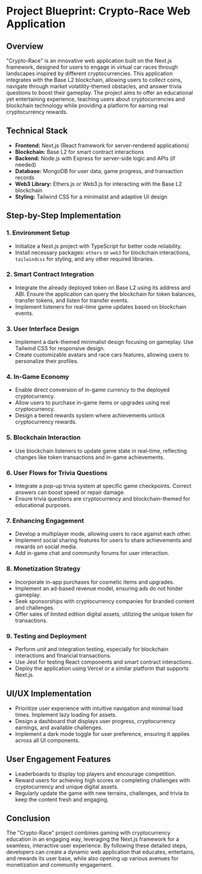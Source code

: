 # Project Blueprint: Crypto-Race Web Application

## Overview

"Crypto-Race" is an innovative web application built on the Next.js framework, designed for users to engage in virtual car races through landscapes inspired by different cryptocurrencies. This application integrates with the Base L2 blockchain, allowing users to collect coins, navigate through market volatility-themed obstacles, and answer trivia questions to boost their gameplay. The project aims to offer an educational yet entertaining experience, teaching users about cryptocurrencies and blockchain technology while providing a platform for earning real cryptocurrency rewards.

## Technical Stack

- **Frontend:** Next.js (React framework for server-rendered applications)
- **Blockchain:** Base L2 for smart contract interactions
- **Backend:** Node.js with Express for server-side logic and APIs (if needed)
- **Database:** MongoDB for user data, game progress, and transaction records
- **Web3 Library:** Ethers.js or Web3.js for interacting with the Base L2 blockchain
- **Styling:** Tailwind CSS for a minimalist and adaptive UI design

## Step-by-Step Implementation

### 1. Environment Setup

- Initialize a Next.js project with TypeScript for better code reliability.
- Install necessary packages: `ethers` or `web3` for blockchain interactions, `tailwindcss` for styling, and any other required libraries.

### 2. Smart Contract Integration

- Integrate the already deployed token on Base L2 using its address and ABI. Ensure the application can query the blockchain for token balances, transfer tokens, and listen for transfer events.
- Implement listeners for real-time game updates based on blockchain events.

### 3. User Interface Design

- Implement a dark-themed minimalist design focusing on gameplay. Use Tailwind CSS for responsive design.
- Create customizable avatars and race cars features, allowing users to personalize their profiles.

### 4. In-Game Economy

- Enable direct conversion of in-game currency to the deployed cryptocurrency.
- Allow users to purchase in-game items or upgrades using real cryptocurrency.
- Design a tiered rewards system where achievements unlock cryptocurrency rewards.

### 5. Blockchain Interaction

- Use blockchain listeners to update game state in real-time, reflecting changes like token transactions and in-game achievements.

### 6. User Flows for Trivia Questions

- Integrate a pop-up trivia system at specific game checkpoints. Correct answers can boost speed or repair damage.
- Ensure trivia questions are cryptocurrency and blockchain-themed for educational purposes.

### 7. Enhancing Engagement

- Develop a multiplayer mode, allowing users to race against each other.
- Implement social sharing features for users to share achievements and rewards on social media.
- Add in-game chat and community forums for user interaction.

### 8. Monetization Strategy

- Incorporate in-app purchases for cosmetic items and upgrades.
- Implement an ad-based revenue model, ensuring ads do not hinder gameplay.
- Seek sponsorships with cryptocurrency companies for branded content and challenges.
- Offer sales of limited edition digital assets, utilizing the unique token for transactions.

### 9. Testing and Deployment

- Perform unit and integration testing, especially for blockchain interactions and financial transactions.
- Use Jest for testing React components and smart contract interactions.
- Deploy the application using Vercel or a similar platform that supports Next.js.

## UI/UX Implementation

- Prioritize user experience with intuitive navigation and minimal load times. Implement lazy loading for assets.
- Design a dashboard that displays user progress, cryptocurrency earnings, and available challenges.
- Implement a dark mode toggle for user preference, ensuring it applies across all UI components.

## User Engagement Features

- Leaderboards to display top players and encourage competition.
- Reward users for achieving high scores or completing challenges with cryptocurrency and unique digital assets.
- Regularly update the game with new terrains, challenges, and trivia to keep the content fresh and engaging.

## Conclusion

The "Crypto-Race" project combines gaming with cryptocurrency education in an engaging way, leveraging the Next.js framework for a seamless, interactive user experience. By following these detailed steps, developers can create a dynamic web application that educates, entertains, and rewards its user base, while also opening up various avenues for monetization and community engagement.